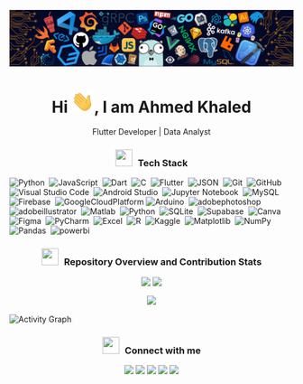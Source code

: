 <p align="center"><img src="https://raw.githubusercontent.com/KevinPatel04/KevinPatel04/master/header.png"></p>

<h1 align="center">Hi <img src="https://raw.githubusercontent.com/KevinPatel04/KevinPatel04/master/Hi.gif" width="40px">, I am Ahmed Khaled </h1>

<p align="center" width="60px"> Flutter Developer | Data Analyst </p>


<h3 align="center" > <img src="https://media.giphy.com/media/iY8CRBdQXODJSCERIr/giphy.gif" width="30" height="30" style="margin-right: 10px;">Tech Stack  </h3>

![Python](https://img.shields.io/badge/-Python-FFFFFF?style=flat&logo=python)&nbsp;
![JavaScript](https://img.shields.io/badge/-JavaScript-1b0072?style=flat&logo=javascript)&nbsp;
![Dart](https://img.shields.io/badge/-Dart-044d00?style=flat&logo=dart&logoColor=1075C2)&nbsp;
![C](https://img.shields.io/badge/-C-b70000?style=flat&logo=C&logoColor=A8B9CC)&nbsp;
![Flutter](https://img.shields.io/badge/-Flutter-4fc3f7?style=flat&logo=flutter&logoColor=02569B)&nbsp;
![JSON](https://img.shields.io/badge/-JSON-FFFFFF?style=flat&logo=json&logoColor=000000)&nbsp;
![Git](https://img.shields.io/badge/-Git-05122A?style=flat&logo=git)&nbsp;
![GitHub](https://img.shields.io/badge/-GitHub-323232?style=flat&logo=github)&nbsp;
![Visual Studio Code](https://img.shields.io/badge/-Visual%20Studio%20Code-05122A?style=flat&logo=visual-studio-code&logoColor=007ACC)&nbsp;
![Android Studio](https://img.shields.io/badge/-Android%20Studio-05122A?style=flat&logo=android-studio&logoColor=3DDC84)&nbsp;
![Jupyter Notebook](https://img.shields.io/badge/-Jupyter%20Notebook-FFFFFF?style=flat&logo=jupyter&logoColor=F37626)&nbsp;
![MySQL](https://img.shields.io/badge/-MySQL-dbbdff?style=flat&logo=mysql&logoColor=323232)&nbsp;
![Firebase](https://img.shields.io/badge/-Firebase-051e34?style=flat&logo=firebase&logoColor=FFCA28)&nbsp;
![GoogleCloudPlatform](https://img.shields.io/badge/-GoogleCloudPlatform-05122A?style=flat&logo=GoogleCloud&logoColor=FFCA28)
![Arduino](https://img.shields.io/badge/-Arduino-00b070?style=flat&logo=arduino&logoColor=FFFFFF)&nbsp;
![adobephotoshop](https://img.shields.io/badge/-AdobePhotoshop-000683?style=flat&logo=adobephotoshop&logoColor=FFFFFF)&nbsp;
![adobeillustrator](https://img.shields.io/badge/-AdobeIllustrator-ec9b00?style=flat&logo=adobeillustrator&logoColor=323232)&nbsp;
![Matlab](https://img.shields.io/badge/-Matlab-05122A?style=flat&logo=Metabase&logoColor=FFCA28)&nbsp;
![Python](https://img.shields.io/badge/-TkinterGUI-05122A?style=flat&logo=python&logoColor=FFCA28)&nbsp;
![SQLite](https://img.shields.io/badge/-SQLite-05122A?style=flat&logo=SQLite&logoColor=FFCA28)&nbsp;
![Supabase](https://img.shields.io/badge/-Supabase-007d18?style=flat&logo=Supabase&logoColor=FFFFFF)&nbsp;
![Canva](https://img.shields.io/badge/-Canva-87008c?style=flat&logo=Canva&logoColor=323232)&nbsp;
![Figma](https://img.shields.io/badge/-Figma-de4900?style=flat&logo=Figma&logoColor=FFCA28)&nbsp;
![PyCharm](https://img.shields.io/badge/-PyCharm-4c4c4c?style=flat&logo=PyCharm&logoColor=FFCA28)&nbsp;
![Excel](https://img.shields.io/badge/-Excel-05d000?style=flat&logo=Excel&logoColor=FFCA28)&nbsp;
![R](https://img.shields.io/badge/-R-575757?style=flat&logo=R&logoColor=0068de)&nbsp;
![Kaggle](https://img.shields.io/badge/-Kaggle-287eff?style=flat&logo=Kaggle&logoColor=323232)&nbsp;
![Matplotlib](https://img.shields.io/badge/-Matplotlib-4d94b5?style=flat&logo=Matplotlib&logoColor=FFCA28)&nbsp;
![NumPy](https://img.shields.io/badge/-NumPy-05122A?style=flat&logo=NumPy&logoColor=FFCA28)&nbsp;
![Pandas](https://img.shields.io/badge/-Pandas-05122A?style=flat&logo=Pandas&logoColor=FFCA28)&nbsp;
![powerbi](https://img.shields.io/badge/-powerbi-FFCA28?style=flat&logo=powerbi&logoColor=05122A)&nbsp;


<h3 align="center" > <img src="https://media.giphy.com/media/cj87CxfRtrUifF3Ryk/giphy.gif" width="30" height="30" style="margin-right: 10px;">Repository Overview and Contribution Stats </h3>

<p align="center"><img src="https://github-readme-stats-sigma-five.vercel.app/api/top-langs/?username=Ahmed-Khaled-ibrahem&layout=compact&hide=TSQL&theme=codeSTACKr">
<img src="https://github-readme-stats.vercel.app/api?username=Ahmed-Khaled-ibrahem&count_private=true&show_icons=true&&theme=codeSTACKr&include_all_commits=true" width="400"></p>

<p align="center" ><img src="https://github-readme-streak-stats-sigma-five.herokuapp.com?user=Ahmed-Khaled-ibrahem&theme=codeSTACKr"></p>

<img alt="Activity Graph" src="https://github-readme-activity-graph.cyclic.app/graph/?username=Ahmed-Khaled-ibrahem&bg_color=0d1117&color=F8D866&line=fe652f&point=FFFFFF" />

<h3 align="center" > <img src="https://raw.githubusercontent.com/ShahriarShafin/ShahriarShafin/main/Assets/handshake.gif" width="30" height="30" style="margin-right: 10px;">Connect with me  </h3>


<p align="center">
<a href="https://sites.google.com/view/ahmed-khaled-ibrahem"><img src="https://img.shields.io/badge/-Data Portfolio-E4405F?style=for-the-badge&logo=powerBi&logoColor=white"/></a>
<a href="https://www.linkedin.com/in/ahmed-khaled-ibrahem"><img src="https://img.shields.io/badge/-LinkedIn-0077B5?style=for-the-badge&logo=Linkedin&logoColor=white"/></a>
<a href="mailto:ahmedkhaledibrahem@gmail.com"><img src="https://img.shields.io/badge/-Gmail-D14836?style=for-the-badge&logo=Gmail&logoColor=white"/></a>
<a href="https://t.me/ahmedkhaledibrahem"><img src="https://img.shields.io/badge/-Telegram-0088cc?style=for-the-badge&logo=telegram&logoColor=white"/></a>
<a href="https://www.facebook.com/eng.a7medk/"><img src="https://img.shields.io/badge/-Facebook-3b5998?style=for-the-badge&logo=facebook&logoColor=white"/></a>
</p>
